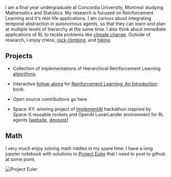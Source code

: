 I am a final year undergraduate at Concordia University, Montreal studying Mathematics and Statistics.
My research is focused on Reinforcement Learning and it's real-life applications. I am curious about integrating temporal abstraction in autonomous agents, so that they can learn and plan at multiple levels of hierarchy at the same time.
I also think about immediate applications of RL to tackle problems like [climate change](https://github.com/konichuvak/hotrl).
Outside of research, I enjoy chess, [rock climbing](https://photos.google.com/share/AF1QipMuv_53KYDaQAUiO5VjdN5d3okVLel7uD6aSBTjP0QKOjCvY-s7Ax_cH87ZtG28_A?key=SmJkVlk2TUwyVlZIbnR2bTdlV0tqeExBOERLaThB), and [hiking](https://photos.google.com/share/AF1QipNAjoFmZcTkeP0KuT2eM4nnvdpAt8FyP9yuHC852i3Nj-JXZ8ZDwZAjGiuWvQXlQA?key=M0JKekJFNC1COU1oenRjZTd0dUl2VUxwUkdtWEt3).

## Projects

- Collection of implementations of Hierarchical Reinforcement Learning [algorithms](https://github.com/konichuvak/hrl).

- Interactive [follow-along](https://github.com/konichuvak/rl_experiments) for [Reinforcement Learning: An Introduction](http://www.incompleteideas.net/book/the-book-2nd.html) book.

- Open source contributions go here

- Space-XY: winning project of [ImplementAI](http://www.implementai.com) hackathon inspired by Space-X reusable rockets and OpenAI LunarLander environment for RL agents [[website](https://sites.google.com/view/space-xy), [devpost](https://devpost.com/software/lunarlander-v2)]
## Math

I very much enjoy solving math riddles in my spare time. I have a long jupyter notebook with solutions to [Project Euler](https://projecteuler.net) that I need to post to github at some point. 

![Project Euler](https://projecteuler.net/profile/konichuvak.png)
